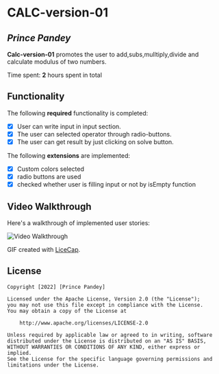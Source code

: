 # CALC-version-01 

## *Prince Pandey*

**Calc-version-01** promotes the user to add,subs,mulltiply,divide and calculate modulus of two numbers.

Time spent: **2** hours spent in total

## Functionality 

The following **required** functionality is completed:

* [x] User can write input in input section.
* [x] The user can selected operator through radio-buttons.
* [x] The user can get result by just clicking on solve button.

The following **extensions** are implemented:

* [x] Custom colors selected
* [x] radio buttons are used
* [x] checked whether user is filling input or not by isEmpty function

## Video Walkthrough

Here's a walkthrough of implemented user stories:

<img src='https://j.gifs.com/ywAP7W.gif' title='Video Walkthrough' width='' alt='Video Walkthrough' />

GIF created with [LiceCap](http://www.cockos.com/licecap/).

## License

    Copyright [2022] [Prince Pandey]

    Licensed under the Apache License, Version 2.0 (the "License");
    you may not use this file except in compliance with the License.
    You may obtain a copy of the License at

        http://www.apache.org/licenses/LICENSE-2.0

    Unless required by applicable law or agreed to in writing, software
    distributed under the License is distributed on an "AS IS" BASIS,
    WITHOUT WARRANTIES OR CONDITIONS OF ANY KIND, either express or implied.
    See the License for the specific language governing permissions and
    limitations under the License.
